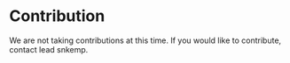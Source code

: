 Contribution
============


We are not taking contributions at this time. If you would like to contribute, contact lead snkemp.

